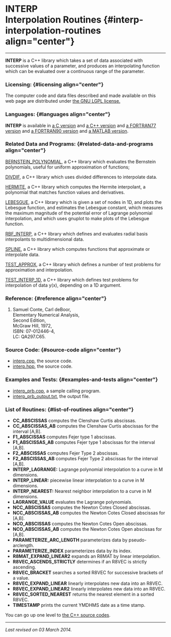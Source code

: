 INTERP\
Interpolation Routines {#interp-interpolation-routines align="center"}
======================

------------------------------------------------------------------------

**INTERP** is a C++ library which takes a set of data associated with
successive values of a parameter, and produces an interpolating function
which can be evaluated over a continuous range of the parameter.

### Licensing: {#licensing align="center"}

The computer code and data files described and made available on this
web page are distributed under [the GNU LGPL
license.](../../txt/gnu_lgpl.txt)

### Languages: {#languages align="center"}

**INTERP** is available in [a C version](../../c_src/interp/interp.md)
and [a C++ version](../../master/interp/interp.md) and [a FORTRAN77
version](../../f77_src/interp/interp.md) and [a FORTRAN90
version](../../f_src/interp/interp.md) and [a MATLAB
version](../../m_src/interp/interp.md).

### Related Data and Programs: {#related-data-and-programs align="center"}

[BERNSTEIN\_POLYNOMIAL](../../master/bernstein_polynomial/bernstein_polynomial.md),
a C++ library which evaluates the Bernstein polynomials, useful for
uniform approximation of functions;

[DIVDIF](../../master/divdif/divdif.md), a C++ library which uses
divided differences to interpolate data.

[HERMITE](../../master/hermite/hermite.md), a C++ library which
computes the Hermite interpolant, a polynomial that matches function
values and derivatives.

[LEBESGUE](../../master/lebesgue/lebesgue.md), a C++ library which is
given a set of nodes in 1D, and plots the Lebesgue function, and
estimates the Lebesgue constant, which measures the maximum magnitude of
the potential error of Lagrange polynomial interpolation, and which uses
gnuplot to make plots of the Lebesgue function.

[RBF\_INTERP](../../master/rbf_interp/rbf_interp.md), a C++ library
which defines and evaluates radial basis interpolants to
multidimensional data.

[SPLINE](../../master/spline/spline.md), a C++ library which computes
functions that approximate or interpolate data.

[TEST\_APPROX](../../master/test_approx/test_approx.md), a C++
library which defines a number of test problems for approximation and
interpolation.

[TEST\_INTERP\_1D](../../master/test_interp_1d/test_interp_1d.md), a
C++ library which defines test problems for interpolation of data y(x),
depending on a 1D argument.

### Reference: {#reference align="center"}

1.  Samuel Conte, Carl deBoor,\
    Elementary Numerical Analysis,\
    Second Edition,\
    McGraw Hill, 1972,\
    ISBN: 07-012446-4,\
    LC: QA297.C65.

### Source Code: {#source-code align="center"}

-   [interp.cpp](interp.cpp), the source code.
-   [interp.hpp](interp.hpp), the source code.

### Examples and Tests: {#examples-and-tests align="center"}

-   [interp\_prb.cpp](interp_prb.cpp), a sample calling program.
-   [interp\_prb\_output.txt](interp_prb_output.txt), the output file.

### List of Routines: {#list-of-routines align="center"}

-   **CC\_ABSCISSAS** computes the Clenshaw Curtis abscissas.
-   **CC\_ABSCISSAS\_AB** computes the Clenshaw Curtis abscissas for the
    interval \[A,B\].
-   **F1\_ABSCISSAS** computes Fejer type 1 abscissas.
-   **F1\_ABSCISSAS\_AB** computes Fejer type 1 abscissas for the
    interval \[A,B\].
-   **F2\_ABSCISSAS** computes Fejer Type 2 abscissas.
-   **F2\_ABSCISSAS\_AB** computes Fejer Type 2 abscissas for the
    interval \[A,B\].
-   **INTERP\_LAGRANGE:** Lagrange polynomial interpolation to a curve
    in M dimensions.
-   **INTERP\_LINEAR:** piecewise linear interpolation to a curve in M
    dimensions.
-   **INTERP\_NEAREST:** Nearest neighbor interpolation to a curve in M
    dimensions.
-   **LAGRANGE\_VALUE** evaluates the Lagrange polynomials.
-   **NCC\_ABSCISSAS** computes the Newton Cotes Closed abscissas.
-   **NCC\_ABSCISSAS\_AB** computes the Newton Cotes Closed abscissas
    for \[A,B\].
-   **NCO\_ABSCISSAS** computes the Newton Cotes Open abscissas.
-   **NCO\_ABSCISSAS\_AB** computes the Newton Cotes Open abscissas for
    \[A,B\].
-   **PARAMETERIZE\_ARC\_LENGTH** parameterizes data by
    pseudo-arclength.
-   **PARAMETERIZE\_INDEX** parameterizes data by its index.
-   **R8MAT\_EXPAND\_LINEAR2** expands an R8MAT by linear interpolation.
-   **R8VEC\_ASCENDS\_STRICTLY** determines if an R8VEC is strictly
    ascending.
-   **R8VEC\_BRACKET** searches a sorted R8VEC for successive brackets
    of a value.
-   **R8VEC\_EXPAND\_LINEAR** linearly interpolates new data into an
    R8VEC.
-   **R8VEC\_EXPAND\_LINEAR2** linearly interpolates new data into an
    R8VEC.
-   **R8VEC\_SORTED\_NEAREST** returns the nearest element in a sorted
    R8VEC.
-   **TIMESTAMP** prints the current YMDHMS date as a time stamp.

You can go up one level to [the C++ source codes](../cpp_src.md).

------------------------------------------------------------------------

*Last revised on 03 March 2014.*
